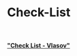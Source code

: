 # Check-List
<br><br>
**["Check List - Vlasov"](https://docs.google.com/spreadsheets/d/15xANitLXDNxiLujZD6jpzRxLcIxu_dKsZQ4Y-LhhU4o/edit?usp=sharing)**<br>
<br><br>
